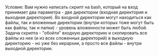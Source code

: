 Условие:
Вам нужно написать скрипт на bash, который на вход принимает два параметра - две директории
(входная директория и выходная директория). Во входной директории могут находиться как файлы,
так и вложенные директории (внутри которых тоже могут быть как файлы, так и папки) - уровень 
вложенности может быть любой. Задача скрипта - "обойти" входную директорию и скопировать все 
файлы из нее (и из всех сложенных директорий) в выходную директорию - но уже без иерархии, 
а просто все файлы - внутри выходной директории.
